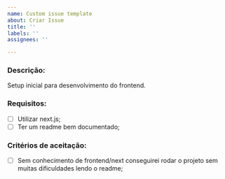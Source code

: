 ```yaml
---
name: Custom issue template
about: Criar Issue
title: ''
labels: ''
assignees: ''

---
```


### Descrição:

Setup inicial para desenvolvimento do frontend.

### Requisitos:

- [ ]  Utilizar next.js;
- [ ]  Ter um readme bem documentado;

### Critérios de aceitação:

- [ ]  Sem conhecimento de frontend/next conseguirei rodar o projeto sem muitas dificuldades lendo o readme;
